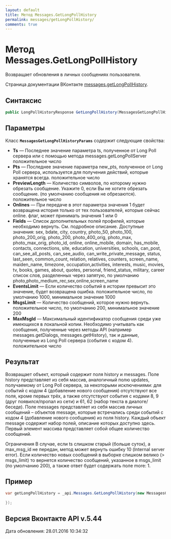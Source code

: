```yaml
---
layout: default
title: Метод Messages.GetLongPollHistory
permalink: messages/getLongPollHistory/
comments: true
---
```

# Метод Messages.GetLongPollHistory
Возвращает обновления в личных сообщениях пользователя.

Страница документации ВКонтакте [messages.getLongPollHistory](https://vk.com/dev/messages.getLongPollHistory).

## Синтаксис
``` csharp
public LongPollHistoryResponse GetLongPollHistory(MessagesGetLongPollHistoryParams @params)
```

## Параметры
Класс **`MessagesGetLongPollHistoryParams`** содержит следующие свойства:

+ **Ts** — Последнее значение параметра ts, полученное от Long Poll сервера или с помощью метода messages.getLongPollServer положительное число
+ **Pts** — Последнее значение параметра new_pts, полученное от Long Poll сервера, используется для получения действий, которые хранятся всегда. положительное число
+ **PreviewLength** — Количество символов, по которому нужно обрезать сообщение. Укажите 0, если Вы не хотите обрезать сообщение. (по умолчанию сообщения не обрезаются). положительное число
+ **Onlines** — При передаче в этот параметра значения 1 будет возвращена история только от тех пользователей, которые сейчас online. флаг, может принимать значения 1 или 0
+ **Fields** — Список дополнительных полей профилей, которые необходимо вернуть. См. подробное описание. 
Доступные значения: sex, bdate, city, country, photo_50, photo_100, photo_200_orig, photo_200, photo_400_orig, photo_max, photo_max_orig, photo_id, online, online_mobile, domain, has_mobile, contacts, connections, site, education, universities, schools, can_post, can_see_all_posts, can_see_audio, can_write_private_message, status, last_seen, common_count, relation, relatives, counters, screen_name, maiden_name, timezone, occupation,activities, interests, music, movies, tv, books, games, about, quotes, personal, friend_status, military, career список слов, разделенных через запятую, по умолчанию photo,photo_medium_rec,sex,online,screen_name
+ **EventsLimit** — Если количество событий в истории превысит это значение, будет возвращена ошибка. положительное число, по умолчанию 1000, минимальное значение 1000
+ **MsgsLimit** — Количество сообщений, которое нужно вернуть. положительное число, по умолчанию 200, минимальное значение 200
+ **MaxMsgId** — Максимальный идентификатор сообщения среди уже имеющихся в локальной копии. Необходимо учитывать как сообщения, полученные через методы API (например messages.getDialogs, messages.getHistory), так и данные, полученные из Long Poll сервера (события с кодом 4). положительное число

## Результат
Возвращает объект, который содержит поля history и messages. 
Поле history представляет из себя массив, аналогичный полю updates, получаемому от Long Poll сервера, за некоторыми исключениями: для событий с кодом 4 (добавление нового сообщения) отсутствуют все поля, кроме первых трёх, а также отсутствуют события с кодами 8, 9 (друг появился/пропал из сети) и 61, 62 (набор текста в диалоге/беседе). 
Поле messages представляет из себя массив личных сообщений – объектов message, которые встречались среди событий с кодом 4 (добавление нового сообщения) из поля history. Каждый объект message содержит набор полей, описание которых доступно здесь. Первый элемент массива представляет собой общее количество сообщений. 

Ограничения В случае, если ts слишком старый (больше суток), а max_msg_id не передан, метод может вернуть ошибку 10 (Internal server error). 
Если количество новых сообщений в выборке слишком велико (&gt; msgs_limit) то вернется количество сообщений, указанное в msgs_limit (по умолчанию 200), а также ответ будет содержать поле more: 1.

## Пример
``` csharp
var getLongPollHistory = _api.Messages.GetLongPollHistory(new MessagesGetLongPollHistoryParams{
	
});
```

## Версия Вконтакте API v.5.44
Дата обновления: 28.01.2016 10:34:32
